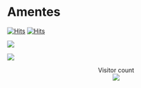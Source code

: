 # Amentes

[![Hits](https://hits.sh/github.com/Amenteso/robloxscripts.svg)](https://hits.sh/github.com/Amenteso/robloxscripts/)
[![Hits](https://hits.sh/github.com/Amenteso.svg)](https://hits.sh/github.com/Amenteso/)<br>

![](https://github-readme-stats.vercel.app/api?username=amenteso&hide=contribs,prs)

![](https://github-readme-stats.vercel.app/api/top-langs/?username=amenteso&layout=compact)

<p align="center"> 
  Visitor count<br>
  <img src="https://profile-counter.glitch.me/amenteso/count.svg" /> <br>
</p><br>
